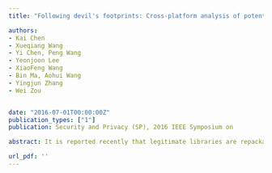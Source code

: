 ```yaml
---
title: "Following devil's footprints: Cross-platform analysis of potentially harmful libraries on android and ios"

authors:
- Kai Chen
- Xueqiang Wang
- Yi Chen, Peng Wang
- Yeonjoon Lee
- XiaoFeng Wang
- Bin Ma, Aohui Wang
- Yingjun Zhang
- Wei Zou


date: "2016-07-01T00:00:00Z"
publication_types: ["1"]
publication: Security and Privacy (SP), 2016 IEEE Symposium on

abstract: It is reported recently that legitimate libraries are repackaged for propagating malware. An in-depth analysis of such potentially-harmful libraries (PhaLibs), however, has never been done before, due to the challenges in identifying those libraries whose code can be unavailable online (e.g., removed from the public repositories, spreading underground, etc.). Particularly, for an iOS app, the library it integrates cannot be trivially recovered from its binary code and cannot be analyzed by any publicly available anti-virus (AV) systems. In this paper, we report the first systematic study on PhaLibs across Android and iOS, based upon a key observation that many iOS libraries have Android versions that can potentially be used to understand their behaviors and the relations between the libraries on both sides. To this end, we utilize a methodology that first clusters similar packages from a large number of popular Android apps to identify libraries, and strategically analyze them using AV systems to find PhaLibs. Those libraries are then used to search for their iOS counterparts within Apple apps based upon the invariant features shared cross platforms. On each discovered iOS PhaLib, our approach further identifies its suspicious behaviors that also appear on its Android version and uses the AV system on the Android side to confirm that it is indeed potentially harmful. Running our methodology on 1.3 million Android apps and 140,000 popular iOS apps downloaded from 8 markets, we discovered 117 PhaLibs with 1008 variations on Android and 23 PhaLibs with 706 variations on iOS. Altogether, the Android PhaLibs is found to infect 6.84% of Google Play apps and the iOS libraries are embedded within thousands of iOS apps, 2.94% among those from the official Apple App Store. Looking into the behaviors of the PhaLibs, not only do we discover the recently reported suspicious iOS libraries such as mobiSage, but also their Android counterparts and 6 other back-door libraries never known before. Those libraries are found to contain risky behaviors such as reading from their host apps’ keychain, stealthily recording audio and video and even attempting to make phone calls. Our research shows that most Android-side harmful behaviors have been preserved on their corresponding iOS libraries, and further identifies new evidence about libraries repackaging for harmful code propagations on both sides.

url_pdf: ''
---
```

